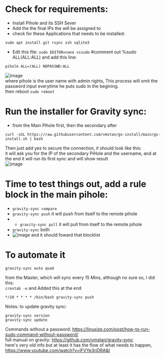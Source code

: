 # Check for requirements:
* Install Pihole and its SSH Sever 
* Add the the final IPs the will be assigned to
* check for these Applications that needs to be installed:
 ```
 sudo apt install git rsync ssh sqlite3
 ```
 * Edit this file:
 ```sudo EDITOR=nano visudo```
 #comment out %sudo ALL(ALL:ALL) and add this line: 
 ```
 pihole ALL=(ALL) NOPASSWD:ALL
 ```
![image](https://github.com/ivanjrt/PiHole-Backup-Ubuntu/assets/44326428/b417d823-2cf1-4099-8bb0-e90aeca25b3f) <br/>
 where pihole is the user name with admin rights, This process will omit the password input everytime he puts sudo in the begining. <br/>
 then reboot ```sudo reboot```
# Run the installer for Gravity sync:
* from the Main Pihole first, then the secondary after
```
curl -sSL https://raw.githubusercontent.com/vmstan/gs-install/main/gs-install.sh | bash
```
Then just add yes to secure the connection, it should look like this: <br/>
it will ask you for the IP of the secondary PiHole and the username, and at the end it will run its first sync and will show result<br/>
![image](https://github.com/ivanjrt/PiHole-Backup-Ubuntu/assets/44326428/309516a7-4ec5-4563-b935-20ea29627f7c)<br/>


# Time to test things out, add a rule block in the main pihole:
 * `gravity-sync compare`
 * `gravity-sync push` it will push from itself to the remote pihole
 * * `gravity-sync pull` it will pull from itself to the remote pihole
 * `gravity-sync` both
 * ![image](https://user-images.githubusercontent.com/44326428/218904300-9557ef44-438a-4f55-aa59-a2f07c2d84b1.png)
and it should foward that blocklist

# To automate it 
```
gravity-sync auto quad
```
from the Master, which will sync every 15 Mins, although no sure so, I did this: <br/>
```crontab -e```
and Added this at the end
```
*/10 * * * * /bin/bash gravity-sync push
```

Notes:
to update gravity sync:
```
gravity-sync version
gravity-sync update
```
Commands without a password: https://linuxize.com/post/how-to-run-sudo-command-without-password/  <br/>
full manual on gravity: https://github.com/vmstan/gravity-sync <br/>
here's very old info but at least it has the flow of what needs to happen, https://www.youtube.com/watch?v=IFVYe3riDRA&t  <br/>

